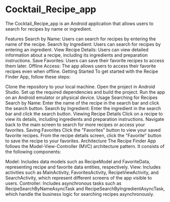 # Cocktail_Recipe_app

The Cocktail_Recipe_app is an Android application that allows users to search for recipes by name or ingredient.

Features
Search by Name: Users can search for recipes by entering the name of the recipe.
Search by Ingredient: Users can search for recipes by entering an ingredient.
View Recipe Details: Users can view detailed information about a recipe, including its ingredients and preparation instructions.
Save Favorites: Users can save their favorite recipes to access them later.
Offline Access: The app allows users to access their favorite recipes even when offline.
Getting Started
To get started with the Recipe Finder App, follow these steps:

Clone the repository to your local machine.
Open the project in Android Studio.
Set up the required dependencies and build the project.
Run the app on an Android emulator or physical device.
Usage
Searching for Recipes
Search by Name: Enter the name of the recipe in the search bar and click the search button.
Search by Ingredient: Enter the ingredient in the search bar and click the search button.
Viewing Recipe Details
Click on a recipe to view its details, including ingredients and preparation instructions.
Navigate back to the main screen to search for more recipes or access your favorites.
Saving Favorites
Click the "Favorites" button to view your saved favorite recipes.
From the recipe details screen, click the "Favorite" button to save the recipe to your favorites.
Architecture
The Recipe Finder App follows the Model-View-Controller (MVC) architecture pattern. It consists of the following components:

Model: Includes data models such as RecipeModel and FavoriteData, representing recipe and favorite data entities, respectively.
View: Includes activities such as MainActivity, FavoritesActivity, RecipeViewActivity, and SearchActivity, which represent different screens of the app visible to users.
Controller: Includes asynchronous tasks such as RecipeSearchByNameAsyncTask and RecipeSearchByIngredientAsyncTask, which handle the business logic for searching recipes asynchronously.
